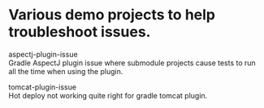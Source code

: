 Various demo projects to help troubleshoot issues.
===================

aspectj-plugin-issue 		
  Gradle AspectJ plugin issue where submodule projects cause tests to run all the time when using the plugin.

tomcat-plugin-issue			
  Hot deploy not working quite right for gradle tomcat plugin.

